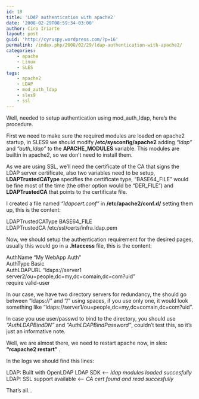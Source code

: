 ```yaml
---
id: 18
title: 'LDAP authentication with apache2'
date: '2008-02-29T08:59:34-03:00'
author: Ciro Iriarte
layout: post
guid: 'http://cyruspy.wordpress.com/?p=16'
permalink: /index.php/2008/02/29/ldap-authentication-with-apache2/
categories:
    - apache
    - Linux
    - SLES
tags:
    - apache2
    - LDAP
    - mod_auth_ldap
    - sles9
    - ssl
---
```


Well, needed to setup authentication using mod\_auth\_ldap, here’s the procedure.

First we need to make sure the required modules are loaded on apache2 startup, in SLES9 we should modify **/etc/sysconfig/apache2** adding *“ldap”* and *“auth\_ldap”* to the **APACHE\_MODULES** variable. This modules are builtin in apache2, so we don’t need to install them.

As we are using SSL, we’ll need the certificate of the CA that signs the LDAP server certificate, also two variables need to be setup, **LDAPTrustedCAType** specifies the certificate type, “BASE64\_FILE” would be fine most of the time (the other option would be “DER\_FILE”) and **LDAPTrustedCA** that points to the certificate file.

I created a file named *“ldapcert.conf”* in **/etc/apache2/conf.d/** setting them up, this is the content:

LDAPTrustedCAType BASE64\_FILE  
LDAPTrustedCA /etc/ssl/certs/infra.ldap.pem

Now, we should setup the authentication requirement for the desired pages, usually this would go in a **.htaccess** file, this is the content:

AuthName “My WebApp Auth”  
AuthType Basic  
AuthLDAPURL “ldaps://server1 server2/ou=people,dc=my,dc=comain,dc=com?uid”  
require valid-user

In our case, we have two directory servers for redundancy, the should go between “ldaps://” and “/” using spaces, if you use only one, it would look something like “ldaps://server1/ou=people,dc=my,dc=comain,dc=com?uid”.

In case you use user/passwd to bind to the directory, you should use *“AuthLDAPBindDN”* and *“AuthLDAPBindPassword”*, couldn’t test this, so it’s just an informative note.

Well, we are almost there, we need to restart apache now, in sles: **“rcapache2 restart”** .

In the logs we should find this lines:

LDAP: Built with OpenLDAP LDAP SDK &lt;— *ldap modules loaded succesfully*  
LDAP: SSL support available &lt;— *CA cert found and read succesfully*

That’s all…
